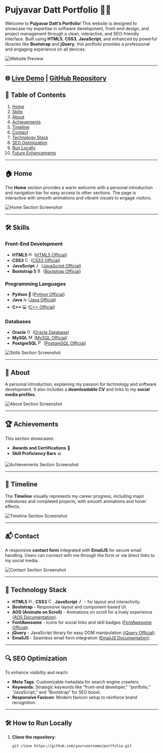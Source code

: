 # Pujyavar Datt Portfolio 🎨✨

Welcome to **Pujyavar Datt’s Portfolio**! This website is designed to showcase my expertise in software development, front-end design, and project management through a clean, interactive, and SEO-friendly interface. Built using **HTML5**, **CSS3**, **JavaScript**, and enhanced by powerful libraries like **Bootstrap** and **jQuery**, this portfolio provides a professional and engaging experience on all devices.

![Website Preview](https://via.placeholder.com/800x400) <!-- Replace with actual screenshot link -->

---

## 🌐 [Live Demo](https://pujyavardatt.netlify.app/) | [GitHub Repository](https://pujyavargoswami.github.io/Portfolio_Website/)

## 📑 Table of Contents
1. [Home](#-home)
2. [Skills](#-skills)
3. [About](#-about)
4. [Achievements](#-achievements)
5. [Timeline](#-timeline)
6. [Contact](#-contact)
7. [Technology Stack](#-technology-stack)
8. [SEO Optimization](#-seo-optimization)
9. [Run Locally](#-how-to-run-locally)
10. [Future Enhancements](#-future-enhancements)

---

## 🏠 Home

The **Home** section provides a warm welcome with a personal introduction and navigation bar for easy access to other sections. The page is interactive with smooth animations and vibrant visuals to engage visitors.

![Home Section Screenshot](https://via.placeholder.com/800x400) <!-- Replace with actual screenshot link -->

---

## 🛠 Skills

### Front-End Development
- **HTML5** <img src="https://via.placeholder.com/15/ff0000/ff0000.png" width="15" height="15" alt="HTML5 Icon"> ([HTML5 Official](https://developer.mozilla.org/en-US/docs/Web/Guide/HTML/HTML5))
- **CSS3** <img src="https://via.placeholder.com/15/264de4/264de4.png" width="15" height="15" alt="CSS3 Icon"> ([CSS3 Official](https://developer.mozilla.org/en-US/docs/Web/CSS))
- **JavaScript** <img src="https://via.placeholder.com/15/f0db4f/f0db4f.png" width="15" height="15" alt="JavaScript Icon"> ([JavaScript Official](https://developer.mozilla.org/en-US/docs/Web/JavaScript))
- **Bootstrap 5** <img src="https://via.placeholder.com/15/563d7c/563d7c.png" width="15" height="15" alt="Bootstrap Icon"> ([Bootstrap Official](https://getbootstrap.com/))

### Programming Languages
- **Python** 🐍 ([Python Official](https://www.python.org/))
- **Java** ☕ ([Java Official](https://www.oracle.com/java/))
- **C++** 💻 ([C++ Official](https://isocpp.org/))

### Databases
- **Oracle** <img src="https://via.placeholder.com/15/f80000/f80000.png" width="15" height="15" alt="Oracle Icon"> ([Oracle Database](https://www.oracle.com/database/))
- **MySQL** <img src="https://via.placeholder.com/15/00758f/00758f.png" width="15" height="15" alt="MySQL Icon"> ([MySQL Official](https://www.mysql.com/))
- **PostgreSQL** <img src="https://via.placeholder.com/15/336791/336791.png" width="15" height="15" alt="PostgreSQL Icon"> ([PostgreSQL Official](https://www.postgresql.org/))

![Skills Section Screenshot](https://via.placeholder.com/800x400) <!-- Replace with actual screenshot link -->

---

## 🙋 About

A personal introduction, explaining my passion for technology and software development. It also includes a **downloadable CV** and links to my **social media profiles**.

![About Section Screenshot](https://via.placeholder.com/800x400) <!-- Replace with actual screenshot link -->

---

## 🏆 Achievements

This section showcases:
- **Awards and Certifications** 🏅
- **Skill Proficiency Bars** 📊

![Achievements Section Screenshot](https://via.placeholder.com/800x400) <!-- Replace with actual screenshot link -->

---

## 📅 Timeline

The **Timeline** visually represents my career progress, including major milestones and completed projects, with smooth animations and hover effects.

![Timeline Section Screenshot](https://via.placeholder.com/800x400) <!-- Replace with actual screenshot link -->

---

## 📬 Contact

A responsive **contact form** integrated with **EmailJS** for secure email handling. Users can connect with me through the form or via direct links to my social media.

![Contact Section Screenshot](https://via.placeholder.com/800x400) <!-- Replace with actual screenshot link -->

---

## 🚀 Technology Stack

- **HTML5** <img src="https://via.placeholder.com/15/ff0000/ff0000.png" width="15" height="15" alt="HTML5 Icon">, **CSS3** <img src="https://via.placeholder.com/15/264de4/264de4.png" width="15" height="15" alt="CSS3 Icon">, **JavaScript** <img src="https://via.placeholder.com/15/f0db4f/f0db4f.png" width="15" height="15" alt="JavaScript Icon"> - for layout and interactivity.
- **Bootstrap** - Responsive layout and component-based UI.
- **AOS (Animate on Scroll)** - Animations on scroll for a lively experience ([AOS Documentation](https://michalsnik.github.io/aos/)).
- **FontAwesome** - Icons for social links and skill badges ([FontAwesome Official](https://fontawesome.com/)).
- **jQuery** - JavaScript library for easy DOM manipulation ([jQuery Official](https://jquery.com/)).
- **EmailJS** - Seamless email form integration ([EmailJS Documentation](https://www.emailjs.com/)).

---

## 🔍 SEO Optimization

To enhance visibility and reach:
- **Meta Tags**: Customizable metadata for search engine crawlers.
- **Keywords**: Strategic keywords like “front-end developer,” “portfolio,” “JavaScript,” and “Bootstrap” for SEO boost.
- **Responsive Favicon**: Modern favicon setup to reinforce brand recognition.

---

## 🛠 How to Run Locally

1. **Clone the repository**:
   ```bash
   git clone https://github.com/yourusername/portfolio.git
